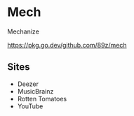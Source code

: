 # Mech

Mechanize

https://pkg.go.dev/github.com/89z/mech

## Sites

- Deezer
- MusicBrainz
- Rotten Tomatoes
- YouTube
